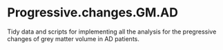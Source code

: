 # Progressive.changes.GM.AD
Tidy data and scripts for implementing all the analysis for the pregressive changes of grey matter volume in AD patients.
